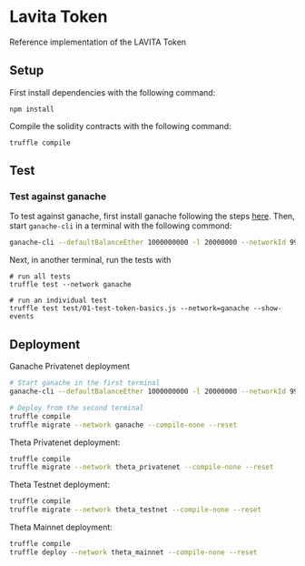 # Lavita Token

Reference implementation of the LAVITA Token

## Setup

First install dependencies with the following command:

```
npm install
```

Compile the solidity contracts with the following command:

```
truffle compile
```

## Test

### Test against ganache

To test against ganache, first install ganache following the steps [here](https://www.trufflesuite.com/ganache). Then, start `ganache-cli` in a terminal with the following commond:

```bash
ganache-cli --defaultBalanceEther 1000000000 -l 20000000 --networkId 9988 --port 18888
```

Next, in another terminal, run the tests with

```
# run all tests
truffle test --network ganache

# run an individual test
truffle test test/01-test-token-basics.js --network=ganache --show-events
```


## Deployment

Ganache Privatenet deployment

```bash
# Start ganache in the first terminal
ganache-cli --defaultBalanceEther 1000000000 -l 20000000 --networkId 9988 --port 18888

# Deploy from the second terminal
truffle compile
truffle migrate --network ganache --compile-none --reset
```

Theta Privatenet deployment:

```bash
truffle compile
truffle migrate --network theta_privatenet --compile-none --reset
```

Theta Testnet deployment:

```bash
truffle compile
truffle migrate --network theta_testnet --compile-none --reset
```

Theta Mainnet deployment:

```bash
truffle compile
truffle deploy --network theta_mainnet --compile-none --reset
```
